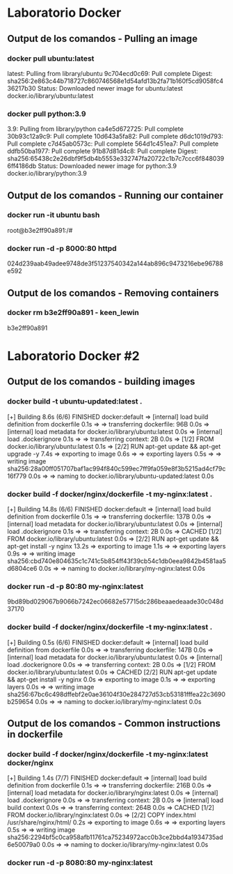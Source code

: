 # Laboratorio Docker

## Output de los comandos - Pulling an image

### docker pull ubuntu:latest
latest: Pulling from library/ubuntu
9c704ecd0c69: Pull complete 
Digest: sha256:2e863c44b718727c860746568e1d54afd13b2fa71b160f5cd9058fc436217b30
Status: Downloaded newer image for ubuntu:latest
docker.io/library/ubuntu:latest

### docker pull python:3.9
3.9: Pulling from library/python
ca4e5d672725: Pull complete 
30b93c12a9c9: Pull complete 
10d643a5fa82: Pull complete 
d6dc1019d793: Pull complete 
c7d45ab0573c: Pull complete 
564d1c451ea7: Pull complete 
ddfb50ba1977: Pull complete 
91b87d81d4c8: Pull complete 
Digest: sha256:65438c2e26dbf9f5db4b5553e332747fa20722c1b7c7ccc6f8480396ff4186db
Status: Downloaded newer image for python:3.9
docker.io/library/python:3.9

## Output de los comandos - Running our container

### docker run -it ubuntu bash
root@b3e2ff90a891:/# 

### docker run -d -p 8000:80 httpd
024d239aab49adee9748de3f51237540342a144ab896c9473216ebe96788e592

## Output de los comandos - Removing containers

### docker rm b3e2ff90a891 - keen_lewin
b3e2ff90a891

# Laboratorio Docker #2

## Output de los comandos - building images

### docker build -t ubuntu-updated:latest .
[+] Building 8.6s (6/6) FINISHED                                                                                docker:default
 => [internal] load build definition from dockerfile                                                                      0.1s
 => => transferring dockerfile: 96B                                                                                       0.0s
 => [internal] load metadata for docker.io/library/ubuntu:latest                                                          0.0s
 => [internal] load .dockerignore                                                                                         0.1s
 => => transferring context: 2B                                                                                           0.0s
 => [1/2] FROM docker.io/library/ubuntu:latest                                                                            0.1s
 => [2/2] RUN apt-get update && apt-get upgrade -y                                                                        7.4s
 => exporting to image                                                                                                    0.6s
 => => exporting layers                                                                                                   0.5s
 => => writing image sha256:28a00ff051707baf1ac994f840c599ec7ff9fa059e8f3b5215ad4cf79c16f779                              0.0s
 => => naming to docker.io/library/ubuntu-updated:latest                                                                  0.0s

### docker build -f docker/nginx/dockerfile -t my-nginx:latest .
[+] Building 14.8s (6/6) FINISHED                                                                               docker:default
 => [internal] load build definition from dockerfile                                                                      0.1s
 => => transferring dockerfile: 137B                                                                                      0.0s
 => [internal] load metadata for docker.io/library/ubuntu:latest                                                          0.0s
 => [internal] load .dockerignore                                                                                         0.1s
 => => transferring context: 2B                                                                                           0.0s
 => CACHED [1/2] FROM docker.io/library/ubuntu:latest                                                                     0.0s
 => [2/2] RUN apt-get update && apt-get install -y nginx                                                                 13.2s
 => exporting to image                                                                                                    1.1s
 => => exporting layers                                                                                                   0.9s
 => => writing image sha256:cbd740e804635c1c741c5b854ff43f39cb54c1db0eea9842b4581aa5d6804ce6                              0.0s
 => => naming to docker.io/library/my-nginx:latest                                                                        0.0s

 ### docker run -d -p 80:80 my-nginx:latest
 9bd89bd029067b9066b7242ec06682e57715dc286beaaedeaade30c048d37170

 ### docker build -f docker/nginx/dockerfile -t my-nginx:latest .
[+] Building 0.5s (6/6) FINISHED                                                                                docker:default
 => [internal] load build definition from dockerfile                                                                      0.0s
 => => transferring dockerfile: 147B                                                                                      0.0s
 => [internal] load metadata for docker.io/library/ubuntu:latest                                                          0.0s
 => [internal] load .dockerignore                                                                                         0.0s
 => => transferring context: 2B                                                                                           0.0s
 => [1/2] FROM docker.io/library/ubuntu:latest                                                                            0.0s
 => CACHED [2/2] RUN apt-get update && apt-get install -y nginx                                                           0.0s
 => exporting to image                                                                                                    0.1s
 => => exporting layers                                                                                                   0.0s
 => => writing image sha256:67bc6c498dffebf2e0ae36104f30e284727d53cb53181fffea22c3690b259654                              0.0s
 => => naming to docker.io/library/my-nginx:latest                                                                        0.0s

 ## Output de los comandos - Common instructions in dockerfile

 ### docker build -f docker/nginx/dockerfile -t my-nginx:latest docker/nginx
 [+] Building 1.4s (7/7) FINISHED                                                                                docker:default
 => [internal] load build definition from dockerfile                                                                      0.1s
 => => transferring dockerfile: 216B                                                                                      0.0s
 => [internal] load metadata for docker.io/library/nginx:latest                                                           0.0s
 => [internal] load .dockerignore                                                                                         0.0s
 => => transferring context: 2B                                                                                           0.0s
 => [internal] load build context                                                                                         0.0s
 => => transferring context: 264B                                                                                         0.0s
 => CACHED [1/2] FROM docker.io/library/nginx:latest                                                                      0.0s
 => [2/2] COPY index.html /usr/share/nginx/html/                                                                          0.2s
 => exporting to image                                                                                                    0.6s
 => => exporting layers                                                                                                   0.5s
 => => writing image sha256:2294bf5c0ca958afb11761ca75234972acc0b3ce2bbd4a1934735ad6e50079a0                              0.0s
 => => naming to docker.io/library/my-nginx:latest                                                                        0.0s

### docker run -d -p 8080:80 my-nginx:latest